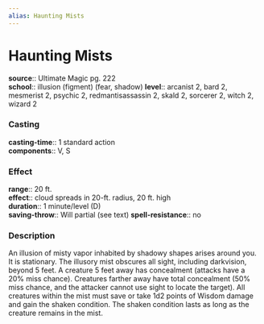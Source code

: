 ```yaml
---
alias: Haunting Mists
---
```


# Haunting Mists 

**source**:: Ultimate Magic pg. 222  
**school**:: illusion (figment) (fear, shadow)
**level**:: arcanist 2, bard 2, mesmerist 2, psychic 2, redmantisassassin 2, skald 2, sorcerer 2, witch 2, wizard 2

### Casting 

**casting-time**:: 1 standard action  
**components**:: V, S

### Effect 

**range**:: 20 ft.  
**effect**:: cloud spreads in 20-ft. radius, 20 ft. high  
**duration**:: 1 minute/level (D)  
**saving-throw**:: Will partial (see text)
**spell-resistance**:: no

### Description 

An illusion of misty vapor inhabited by shadowy shapes arises around you. It is stationary. The illusory mist obscures all sight, including darkvision, beyond 5 feet. A creature 5 feet away has concealment (attacks have a 20% miss chance). Creatures farther away have total concealment (50% miss chance, and the attacker cannot use sight to locate the target). All creatures within the mist must save or take 1d2 points of Wisdom damage and gain the shaken condition. The shaken condition lasts as long as the creature remains in the mist.
